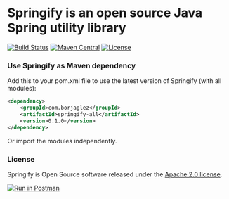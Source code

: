 # Springify is an open source Java Spring utility library #

[![Build Status](https://travis-ci.org/borja-glez/springify.svg?branch=master)](https://travis-ci.org/borja-glez/springify) [![Maven Central](https://img.shields.io/maven-central/v/com.borjaglez/springify.svg?label=Maven%20Central)](https://search.maven.org/search?q=g:%22com.borjaglez%22%20AND%20a:%22springify%22) [![License](https://img.shields.io/badge/License-Apache%202.0-blue.svg)](https://opensource.org/licenses/Apache-2.0)

### Use Springify as Maven dependency

Add this to your pom.xml file to use the latest version of Springify (with all modules):

```xml  
<dependency>
	<groupId>com.borjaglez</groupId>
	<artifactId>springify-all</artifactId>
	<version>0.1.0</version>
</dependency>
```

Or import the modules independently.

### License

Springify is Open Source software released under the 
[Apache 2.0 license](https://www.apache.org/licenses/LICENSE-2.0.html).

[![Run in Postman](https://run.pstmn.io/button.svg)](https://app.getpostman.com/run-collection/5ae73404dd44141ae78b)